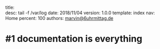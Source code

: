 title:      
desc:       tail -f /var/log
date:       2018/11/04
version:    1.0.0
template:   index
nav:        Home
percent:    100
authors:    marvin@6uhrmittag.de


# #1 documentation is everything
